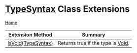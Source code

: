 <a name="_top"></a>

# [TypeSyntax](https://docs.microsoft.com/en-us/dotnet/api/microsoft.codeanalysis.csharp.syntax.typesyntax) Class Extensions

[Home](../../../../../README.md#_top)

| Extension Method | Summary |
| ---------------- | ------- |
| [IsVoid(TypeSyntax)](../../../../../Roslynator/CSharp/SyntaxExtensions/IsVoid/README.md#_top) | Returns true if the type is [Void](https://docs.microsoft.com/en-us/dotnet/api/system.void)\. |

